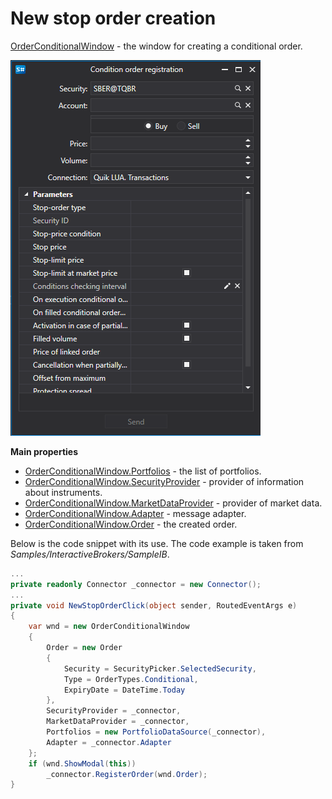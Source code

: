 # New stop order creation

[OrderConditionalWindow](xref:StockSharp.Xaml.OrderConditionalWindow) \- the window for creating a conditional order. 

![GUI OrderConditionalWindow](../../../../images/gui_orderconditionalwindow.png)

**Main properties**

- [OrderConditionalWindow.Portfolios](xref:StockSharp.Xaml.OrderConditionalWindow.Portfolios) \- the list of portfolios. 
- [OrderConditionalWindow.SecurityProvider](xref:StockSharp.Xaml.OrderConditionalWindow.SecurityProvider) \- provider of information about instruments. 
- [OrderConditionalWindow.MarketDataProvider](xref:StockSharp.Xaml.OrderConditionalWindow.MarketDataProvider) \- provider of market data. 
- [OrderConditionalWindow.Adapter](xref:StockSharp.Xaml.OrderConditionalWindow.Adapter) \- message adapter. 
- [OrderConditionalWindow.Order](xref:StockSharp.Xaml.OrderConditionalWindow.Order) \- the created order. 

Below is the code snippet with its use. The code example is taken from *Samples\/InteractiveBrokers\/SampleIB*. 

```cs
...
private readonly Connector _connector = new Connector();
...
private void NewStopOrderClick(object sender, RoutedEventArgs e)
{
	var wnd = new OrderConditionalWindow
	{
		Order = new Order
		{
			Security = SecurityPicker.SelectedSecurity,
			Type = OrderTypes.Conditional,
			ExpiryDate = DateTime.Today
		},
		SecurityProvider = _connector,
		MarketDataProvider = _connector,
		Portfolios = new PortfolioDataSource(_connector),
		Adapter = _connector.Adapter
	};
	if (wnd.ShowModal(this))
		_connector.RegisterOrder(wnd.Order);
}
						
	  				
```
